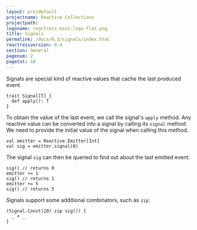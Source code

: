 ```yaml
---
layout: projdefault
projectname: Reactive Collections
projectpath: 
logoname: reactress-mini-logo-flat.png
title: Signals
permalink: /docs/0.3/signals/index.html
reactressversion: 0.4
section: General
pagenum: 2
pagetot: 10
---
```




Signals are special kind of reactive values that cache the last produced event.

    trait Signal[T] {
      def apply(): T
    }

To obtain the value of the last event, we call the signal's `apply` method.
Any reactive value can be converted into a signal by calling its `signal` method.
We need to provide the initial value of the signal when calling this method.

    val emitter = Reactive.Emitter[Int]
    val sig = emitter.signal(0)

The signal `sig` can then be queried to find out about the last emitted event:

    sig() // returns 0
    emitter += 1
    sig() // returns 1
    emitter += 5
    sig() // returns 5

Signals support some additional combinators, such as `zip`:

    (Signal.Const(10) zip sig()) {
      _ + _
    }
